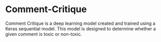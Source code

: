 # Comment-Critique
Comment Critique is a deep learning model created and trained using a Keras sequential model. This model is designed to determine whether a given comment is toxic or non-toxic.
